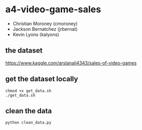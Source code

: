 # a4-video-game-sales

- Christian Moroney (cmoroney)
- Jackson Bernatchez (jrbernat)
- Kevin Lyons (kalyons)

## the dataset

https://www.kaggle.com/arslanali4343/sales-of-video-games

## get the dataset locally

```
chmod +x get_data.sh
./get_data.sh
```

## clean the data

```
python clean_data.py
```
